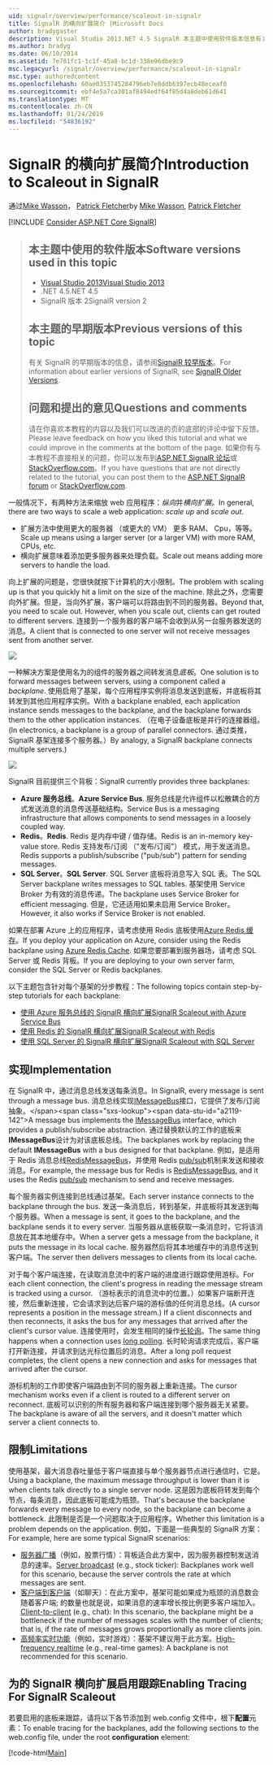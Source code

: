 ```yaml
---
uid: signalr/overview/performance/scaleout-in-signalr
title: SignalR 的横向扩展简介 |Microsoft Docs
author: bradygaster
description: Visual Studio 2013.NET 4.5 SignalR 本主题中使用软件版本信息有关早期版本的版本 2 的本主题的早期版本...
ms.author: bradyg
ms.date: 06/10/2014
ms.assetid: 7e781fc1-1c1f-45a8-bc1d-338e96dbe9c9
msc.legacyurl: /signalr/overview/performance/scaleout-in-signalr
msc.type: authoredcontent
ms.openlocfilehash: 60ae0353745284796eb7e0ddb6397ecb48eceaf0
ms.sourcegitcommit: ebf4e5a7ca301af8494edf64f85d4a8deb61d641
ms.translationtype: MT
ms.contentlocale: zh-CN
ms.lasthandoff: 01/24/2019
ms.locfileid: "54836192"
---
```

<a name="introduction-to-scaleout-in-signalr"></a><span data-ttu-id="a2119-103">SignalR 的横向扩展简介</span><span class="sxs-lookup"><span data-stu-id="a2119-103">Introduction to Scaleout in SignalR</span></span>
====================
<span data-ttu-id="a2119-104">通过[Mike Wasson](https://github.com/MikeWasson)， [Patrick Fletcher](https://github.com/pfletcher)</span><span class="sxs-lookup"><span data-stu-id="a2119-104">by [Mike Wasson](https://github.com/MikeWasson), [Patrick Fletcher](https://github.com/pfletcher)</span></span>

[!INCLUDE [Consider ASP.NET Core SignalR](~/includes/signalr/signalr-version-disambiguation.md)]

> ## <a name="software-versions-used-in-this-topic"></a><span data-ttu-id="a2119-105">本主题中使用的软件版本</span><span class="sxs-lookup"><span data-stu-id="a2119-105">Software versions used in this topic</span></span>
>
>
> - [<span data-ttu-id="a2119-106">Visual Studio 2013</span><span class="sxs-lookup"><span data-stu-id="a2119-106">Visual Studio 2013</span></span>](https://my.visualstudio.com/Downloads?q=visual%20studio%202013)
> - <span data-ttu-id="a2119-107">.NET 4.5</span><span class="sxs-lookup"><span data-stu-id="a2119-107">.NET 4.5</span></span>
> - <span data-ttu-id="a2119-108">SignalR 版本 2</span><span class="sxs-lookup"><span data-stu-id="a2119-108">SignalR version 2</span></span>
>
>
>
> ## <a name="previous-versions-of-this-topic"></a><span data-ttu-id="a2119-109">本主题的早期版本</span><span class="sxs-lookup"><span data-stu-id="a2119-109">Previous versions of this topic</span></span>
>
> <span data-ttu-id="a2119-110">有关 SignalR 的早期版本的信息，请参阅[SignalR 较早版本](../older-versions/index.md)。</span><span class="sxs-lookup"><span data-stu-id="a2119-110">For information about earlier versions of SignalR, see [SignalR Older Versions](../older-versions/index.md).</span></span>
>
> ## <a name="questions-and-comments"></a><span data-ttu-id="a2119-111">问题和提出的意见</span><span class="sxs-lookup"><span data-stu-id="a2119-111">Questions and comments</span></span>
>
> <span data-ttu-id="a2119-112">请在你喜欢本教程的内容以及我们可以改进的页的底部的评论中留下反馈。</span><span class="sxs-lookup"><span data-stu-id="a2119-112">Please leave feedback on how you liked this tutorial and what we could improve in the comments at the bottom of the page.</span></span> <span data-ttu-id="a2119-113">如果你有与本教程不直接相关的问题，你可以发布到[ASP.NET SignalR 论坛](https://forums.asp.net/1254.aspx/1?ASP+NET+SignalR)或[StackOverflow.com](http://stackoverflow.com/)。</span><span class="sxs-lookup"><span data-stu-id="a2119-113">If you have questions that are not directly related to the tutorial, you can post them to the [ASP.NET SignalR forum](https://forums.asp.net/1254.aspx/1?ASP+NET+SignalR) or [StackOverflow.com](http://stackoverflow.com/).</span></span>


<span data-ttu-id="a2119-114">一般情况下，有两种方法来缩放 web 应用程序：*纵向*并*横向扩展*。</span><span class="sxs-lookup"><span data-stu-id="a2119-114">In general, there are two ways to scale a web application: *scale up* and *scale out*.</span></span>

- <span data-ttu-id="a2119-115">扩展方法中使用更大的服务器 （或更大的 VM） 更多 RAM、 Cpu，等等。</span><span class="sxs-lookup"><span data-stu-id="a2119-115">Scale up means using a larger server (or a larger VM) with more RAM, CPUs, etc.</span></span>
- <span data-ttu-id="a2119-116">横向扩展意味着添加更多服务器来处理负载。</span><span class="sxs-lookup"><span data-stu-id="a2119-116">Scale out means adding more servers to handle the load.</span></span>

<span data-ttu-id="a2119-117">向上扩展的问题是，您很快就按下计算机的大小限制。</span><span class="sxs-lookup"><span data-stu-id="a2119-117">The problem with scaling up is that you quickly hit a limit on the size of the machine.</span></span> <span data-ttu-id="a2119-118">除此之外，您需要向外扩展。但是，当向外扩展，客户端可以将路由到不同的服务器。</span><span class="sxs-lookup"><span data-stu-id="a2119-118">Beyond that, you need to scale out. However, when you scale out, clients can get routed to different servers.</span></span> <span data-ttu-id="a2119-119">连接到一个服务器的客户端不会收到从另一台服务器发送的消息。</span><span class="sxs-lookup"><span data-stu-id="a2119-119">A client that is connected to one server will not receive messages sent from another server.</span></span>

![](scaleout-in-signalr/_static/image1.png)

<span data-ttu-id="a2119-120">一种解决方案是使用名为的组件的服务器之间转发消息*底板*。</span><span class="sxs-lookup"><span data-stu-id="a2119-120">One solution is to forward messages between servers, using a component called a *backplane*.</span></span> <span data-ttu-id="a2119-121">使用启用了基架，每个应用程序实例将消息发送到底板，并底板将其转发到其他应用程序实例。</span><span class="sxs-lookup"><span data-stu-id="a2119-121">With a backplane enabled, each application instance sends messages to the backplane, and the backplane forwards them to the other application instances.</span></span> <span data-ttu-id="a2119-122">（在电子设备底板是并行的连接器组。</span><span class="sxs-lookup"><span data-stu-id="a2119-122">(In electronics, a backplane is a group of parallel connectors.</span></span> <span data-ttu-id="a2119-123">通过类推，SignalR 基架连接多个服务器。）</span><span class="sxs-lookup"><span data-stu-id="a2119-123">By analogy, a SignalR backplane connects multiple servers.)</span></span>

![](scaleout-in-signalr/_static/image2.png)

<span data-ttu-id="a2119-124">SignalR 目前提供三个背板：</span><span class="sxs-lookup"><span data-stu-id="a2119-124">SignalR currently provides three backplanes:</span></span>

- <span data-ttu-id="a2119-125">**Azure 服务总线**。</span><span class="sxs-lookup"><span data-stu-id="a2119-125">**Azure Service Bus**.</span></span> <span data-ttu-id="a2119-126">服务总线是允许组件以松散耦合的方式发送消息的消息传送基础结构。</span><span class="sxs-lookup"><span data-stu-id="a2119-126">Service Bus is a messaging infrastructure that allows components to send messages in a loosely coupled way.</span></span>
- <span data-ttu-id="a2119-127">**Redis**。</span><span class="sxs-lookup"><span data-stu-id="a2119-127">**Redis**.</span></span> <span data-ttu-id="a2119-128">Redis 是内存中键 / 值存储。</span><span class="sxs-lookup"><span data-stu-id="a2119-128">Redis is an in-memory key-value store.</span></span> <span data-ttu-id="a2119-129">Redis 支持发布/订阅 （"发布/订阅"） 模式，用于发送消息。</span><span class="sxs-lookup"><span data-stu-id="a2119-129">Redis supports a publish/subscribe ("pub/sub") pattern for sending messages.</span></span>
- <span data-ttu-id="a2119-130">**SQL Server**。</span><span class="sxs-lookup"><span data-stu-id="a2119-130">**SQL Server**.</span></span> <span data-ttu-id="a2119-131">SQL Server 底板将消息写入 SQL 表。</span><span class="sxs-lookup"><span data-stu-id="a2119-131">The SQL Server backplane writes messages to SQL tables.</span></span> <span data-ttu-id="a2119-132">基架使用 Service Broker 为有效的消息传递。</span><span class="sxs-lookup"><span data-stu-id="a2119-132">The backplane uses Service Broker for efficient messaging.</span></span> <span data-ttu-id="a2119-133">但是，它还适用如果未启用 Service Broker。</span><span class="sxs-lookup"><span data-stu-id="a2119-133">However, it also works if Service Broker is not enabled.</span></span>

<span data-ttu-id="a2119-134">如果在部署 Azure 上的应用程序，请考虑使用 Redis 底板使用[Azure Redis 缓存](https://azure.microsoft.com/services/cache/)。</span><span class="sxs-lookup"><span data-stu-id="a2119-134">If you deploy your application on Azure, consider using the Redis backplane using [Azure Redis Cache](https://azure.microsoft.com/services/cache/).</span></span> <span data-ttu-id="a2119-135">如果您要部署到服务器场，请考虑 SQL Server 或 Redis 背板。</span><span class="sxs-lookup"><span data-stu-id="a2119-135">If you are deploying to your own server farm, consider the SQL Server or Redis backplanes.</span></span>

<span data-ttu-id="a2119-136">以下主题包含针对每个基架的分步教程：</span><span class="sxs-lookup"><span data-stu-id="a2119-136">The following topics contain step-by-step tutorials for each backplane:</span></span>

- [<span data-ttu-id="a2119-137">使用 Azure 服务总线的 SignalR 横向扩展</span><span class="sxs-lookup"><span data-stu-id="a2119-137">SignalR Scaleout with Azure Service Bus</span></span>](scaleout-with-windows-azure-service-bus.md)
- [<span data-ttu-id="a2119-138">使用 Redis 的 SignalR 横向扩展</span><span class="sxs-lookup"><span data-stu-id="a2119-138">SignalR Scaleout with Redis</span></span>](scaleout-with-redis.md)
- [<span data-ttu-id="a2119-139">使用 SQL Server 的 SignalR 横向扩展</span><span class="sxs-lookup"><span data-stu-id="a2119-139">SignalR Scaleout with SQL Server</span></span>](scaleout-with-sql-server.md)

## <a name="implementation"></a><span data-ttu-id="a2119-140">实现</span><span class="sxs-lookup"><span data-stu-id="a2119-140">Implementation</span></span>

<span data-ttu-id="a2119-141">在 SignalR 中，通过消息总线发送每条消息。</span><span class="sxs-lookup"><span data-stu-id="a2119-141">In SignalR, every message is sent through a message bus.</span></span> <span data-ttu-id="a2119-142">消息总线实现[IMessageBus](https://msdn.microsoft.com/library/microsoft.aspnet.signalr.messaging.imessagebus(v=vs.100).aspx)接口，它提供了发布/订阅抽象。</span><span class="sxs-lookup"><span data-stu-id="a2119-142">A message bus implements the [IMessageBus](https://msdn.microsoft.com/library/microsoft.aspnet.signalr.messaging.imessagebus(v=vs.100).aspx) interface, which provides a publish/subscribe abstraction.</span></span> <span data-ttu-id="a2119-143">通过替换默认的工作的底板来**IMessageBus**设计为对该底板总线。</span><span class="sxs-lookup"><span data-stu-id="a2119-143">The backplanes work by replacing the default **IMessageBus** with a bus designed for that backplane.</span></span> <span data-ttu-id="a2119-144">例如，是适用于 Redis 消息总线[RedisMessageBus](https://msdn.microsoft.com/library/microsoft.aspnet.signalr.redis.redismessagebus(v=vs.100).aspx)，并使用 Redis [pub/sub](http://redis.io/topics/pubsub)机制来发送和接收消息。</span><span class="sxs-lookup"><span data-stu-id="a2119-144">For example, the message bus for Redis is [RedisMessageBus](https://msdn.microsoft.com/library/microsoft.aspnet.signalr.redis.redismessagebus(v=vs.100).aspx), and it uses the Redis [pub/sub](http://redis.io/topics/pubsub) mechanism to send and receive messages.</span></span>

<span data-ttu-id="a2119-145">每个服务器实例连接到总线通过基架。</span><span class="sxs-lookup"><span data-stu-id="a2119-145">Each server instance connects to the backplane through the bus.</span></span> <span data-ttu-id="a2119-146">发送一条消息后，转到基架，并底板将其发送到每个服务器。</span><span class="sxs-lookup"><span data-stu-id="a2119-146">When a message is sent, it goes to the backplane, and the backplane sends it to every server.</span></span> <span data-ttu-id="a2119-147">当服务器从底板获取一条消息时，它将该消息放在其本地缓存中。</span><span class="sxs-lookup"><span data-stu-id="a2119-147">When a server gets a message from the backplane, it puts the message in its local cache.</span></span> <span data-ttu-id="a2119-148">服务器然后将其本地缓存中的消息传送到客户端。</span><span class="sxs-lookup"><span data-stu-id="a2119-148">The server then delivers messages to clients from its local cache.</span></span>

<span data-ttu-id="a2119-149">对于每个客户端连接，在读取消息流中的客户端的进度进行跟踪使用游标。</span><span class="sxs-lookup"><span data-stu-id="a2119-149">For each client connection, the client's progress in reading the message stream is tracked using a cursor.</span></span> <span data-ttu-id="a2119-150">（游标表示的消息流中的位置。）如果客户端断开连接，然后重新连接，它会请求到达后客户端的游标值的任何消息总线。</span><span class="sxs-lookup"><span data-stu-id="a2119-150">(A cursor represents a position in the message stream.) If a client disconnects and then reconnects, it asks the bus for any messages that arrived after the client's cursor value.</span></span> <span data-ttu-id="a2119-151">连接使用时，会发生相同的操作[长轮询](../getting-started/introduction-to-signalr.md#transports)。</span><span class="sxs-lookup"><span data-stu-id="a2119-151">The same thing happens when a connection uses [long polling](../getting-started/introduction-to-signalr.md#transports).</span></span> <span data-ttu-id="a2119-152">长时轮询请求完成后，客户端打开新连接，并请求到达光标位置后的消息。</span><span class="sxs-lookup"><span data-stu-id="a2119-152">After a long poll request completes, the client opens a new connection and asks for messages that arrived after the cursor.</span></span>

<span data-ttu-id="a2119-153">游标机制的工作即使客户端路由到不同的服务器上重新连接。</span><span class="sxs-lookup"><span data-stu-id="a2119-153">The cursor mechanism works even if a client is routed to a different server on reconnect.</span></span> <span data-ttu-id="a2119-154">底板可以识别的所有服务器和客户端连接到哪个服务器无关紧要。</span><span class="sxs-lookup"><span data-stu-id="a2119-154">The backplane is aware of all the servers, and it doesn't matter which server a client connects to.</span></span>

## <a name="limitations"></a><span data-ttu-id="a2119-155">限制</span><span class="sxs-lookup"><span data-stu-id="a2119-155">Limitations</span></span>

<span data-ttu-id="a2119-156">使用基架，最大消息吞吐量低于客户端直接与单个服务器节点进行通信时，它是。</span><span class="sxs-lookup"><span data-stu-id="a2119-156">Using a backplane, the maximum message throughput is lower than it is when clients talk directly to a single server node.</span></span> <span data-ttu-id="a2119-157">这是因为底板将转发到每个节点，每条消息，因此底板可能成为瓶颈。</span><span class="sxs-lookup"><span data-stu-id="a2119-157">That's because the backplane forwards every message to every node, so the backplane can become a bottleneck.</span></span> <span data-ttu-id="a2119-158">此限制是否是一个问题取决于应用程序。</span><span class="sxs-lookup"><span data-stu-id="a2119-158">Whether this limitation is a problem depends on the application.</span></span> <span data-ttu-id="a2119-159">例如，下面是一些典型的 SignalR 方案：</span><span class="sxs-lookup"><span data-stu-id="a2119-159">For example, here are some typical SignalR scenarios:</span></span>

- <span data-ttu-id="a2119-160">[服务器广播](../getting-started/tutorial-server-broadcast-with-signalr.md)（例如，股票行情）：背板适合此方案中，因为服务器控制发送消息的速率。</span><span class="sxs-lookup"><span data-stu-id="a2119-160">[Server broadcast](../getting-started/tutorial-server-broadcast-with-signalr.md) (e.g., stock ticker): Backplanes work well for this scenario, because the server controls the rate at which messages are sent.</span></span>
- <span data-ttu-id="a2119-161">[客户端到客户端](../getting-started/tutorial-getting-started-with-signalr.md)（如聊天）：在此方案中，基架可能如果成为瓶颈的消息数会随着客户端; 的数量也就是说，如果消息的速率增长按比例更多客户端加入。</span><span class="sxs-lookup"><span data-stu-id="a2119-161">[Client-to-client](../getting-started/tutorial-getting-started-with-signalr.md) (e.g., chat): In this scenario, the backplane might be a bottleneck if the number of messages scales with the number of clients; that is, if the rate of messages grows proportionally as more clients join.</span></span>
- <span data-ttu-id="a2119-162">[高频率实时功能](../getting-started/tutorial-high-frequency-realtime-with-signalr.md)（例如，实时游戏）：基架不建议用于此方案。</span><span class="sxs-lookup"><span data-stu-id="a2119-162">[High-frequency realtime](../getting-started/tutorial-high-frequency-realtime-with-signalr.md) (e.g., real-time games): A backplane is not recommended for this scenario.</span></span>

## <a name="enabling-tracing-for-signalr-scaleout"></a><span data-ttu-id="a2119-163">为的 SignalR 横向扩展启用跟踪</span><span class="sxs-lookup"><span data-stu-id="a2119-163">Enabling Tracing For SignalR Scaleout</span></span>

<span data-ttu-id="a2119-164">若要启用的底板来跟踪，请将以下各节添加到 web.config 文件中，根下**配置**元素：</span><span class="sxs-lookup"><span data-stu-id="a2119-164">To enable tracing for the backplanes, add the following sections to the web.config file, under the root **configuration** element:</span></span>

[!code-html[Main](scaleout-in-signalr/samples/sample1.html)]
